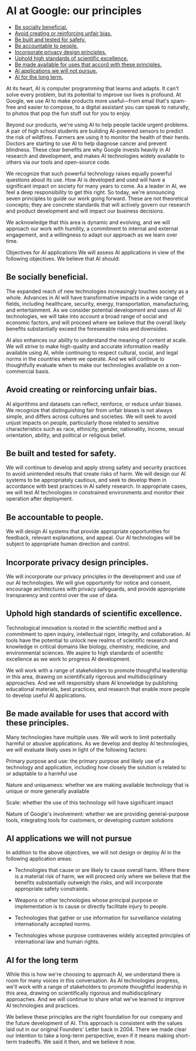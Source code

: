# AI at Google: our principles

- [Be socially beneficial.](https://github.com/tensorflow/agents/blob/master/PRINCIPLES.md#Be-socially-beneficial)
- [Avoid creating or reinforcing unfair bias.](https://github.com/tensorflow/agents/blob/master/PRINCIPLES.md#Avoid-creating-or-reinforcing-unfair-bias.)
- [Be built and tested for safety.](https://github.com/tensorflow/agents/blob/master/PRINCIPLES.md#Be-built-and-tested-for-safety.)
- [Be accountable to people.](https://github.com/tensorflow/agents/blob/master/PRINCIPLES.md#Be-accountable-to-people.)
- [Incorporate privacy design principles.](https://github.com/tensorflow/agents/blob/master/PRINCIPLES.md#Incorporate-privacy-design-principles.)
- [Uphold high standards of scientific excellence.](https://github.com/tensorflow/agents/blob/master/PRINCIPLES.md#Uphold-high-standards-of-scientific-excellence.)
- [Be made available for uses that accord with these principles.](https://github.com/tensorflow/agents/blob/master/PRINCIPLES.md#Be-made-available-for-uses-that-accord-with-these-principles.)
- [AI applications we will not pursue.](https://github.com/tensorflow/agents/blob/master/PRINCIPLES.md#AI-applications-we-will-not-pursue.)
- [AI for the long term.](https://github.com/tensorflow/agents/blob/master/PRINCIPLES.md#AI-for-the-long-term.)


At its heart, AI is computer programming that learns and adapts. It can't solve
every problem, but its potential to improve our lives is profound. At Google, we
use AI to make products more useful—from email that's spam-free and easier to
compose, to a digital assistant you can speak to naturally, to photos that pop
the fun stuff out for you to enjoy.

Beyond our products, we're using AI to help people tackle urgent problems. A
pair of high school students are building AI-powered sensors to predict the risk
of wildfires. Farmers are using it to monitor the health of their herds. Doctors
are starting to use AI to help diagnose cancer and prevent blindness. These
clear benefits are why Google invests heavily in AI research and development,
and makes AI technologies widely available to others via our tools and
open-source code.

We recognize that such powerful technology raises equally powerful questions
about its use. How AI is developed and used will have a significant impact on
society for many years to come. As a leader in AI, we feel a deep responsibility
to get this right. So today, we're announcing seven principles to guide our work
going forward. These are not theoretical concepts; they are concrete standards
that will actively govern our research and product development and will impact
our business decisions.

We acknowledge that this area is dynamic and evolving, and we will approach our
work with humility, a commitment to internal and external engagement, and a
willingness to adapt our approach as we learn over time.

Objectives for AI applications We will assess AI applications in view of the
following objectives. We believe that AI should:

## Be socially beneficial.

The expanded reach of new technologies increasingly touches society as a whole.
Advances in AI will have transformative impacts in a wide range of fields,
including healthcare, security, energy, transportation, manufacturing, and
entertainment. As we consider potential development and uses of AI technologies,
we will take into account a broad range of social and economic factors, and will
proceed where we believe that the overall likely benefits substantially exceed
the foreseeable risks and downsides.

AI also enhances our ability to understand the meaning of content at scale. We
will strive to make high-quality and accurate information readily available
using AI, while continuing to respect cultural, social, and legal norms in the
countries where we operate. And we will continue to thoughtfully evaluate when
to make our technologies available on a non-commercial basis.

## Avoid creating or reinforcing unfair bias.

AI algorithms and datasets can reflect, reinforce, or reduce unfair biases. We
recognize that distinguishing fair from unfair biases is not always simple, and
differs across cultures and societies. We will seek to avoid unjust impacts on
people, particularly those related to sensitive characteristics such as race,
ethnicity, gender, nationality, income, sexual orientation, ability, and
political or religious belief.

## Be built and tested for safety.

We will continue to develop and apply strong safety and security practices to
avoid unintended results that create risks of harm. We will design our AI
systems to be appropriately cautious, and seek to develop them in accordance
with best practices in AI safety research. In appropriate cases, we will test AI
technologies in constrained environments and monitor their operation after
deployment.

## Be accountable to people.

We will design AI systems that provide appropriate opportunities for feedback,
relevant explanations, and appeal. Our AI technologies will be subject to
appropriate human direction and control.

## Incorporate privacy design principles.

We will incorporate our privacy principles in the development and use of our AI
technologies. We will give opportunity for notice and consent, encourage
architectures with privacy safeguards, and provide appropriate transparency and
control over the use of data.

## Uphold high standards of scientific excellence.

Technological innovation is rooted in the scientific method and a commitment to
open inquiry, intellectual rigor, integrity, and collaboration. AI tools have
the potential to unlock new realms of scientific research and knowledge in
critical domains like biology, chemistry, medicine, and environmental sciences.
We aspire to high standards of scientific excellence as we work to progress AI
development.

We will work with a range of stakeholders to promote thoughtful leadership in
this area, drawing on scientifically rigorous and multidisciplinary approaches.
And we will responsibly share AI knowledge by publishing educational materials,
best practices, and research that enable more people to develop useful AI
applications.

## Be made available for uses that accord with these principles.

Many technologies have multiple uses. We will work to limit potentially harmful
or abusive applications. As we develop and deploy AI technologies, we will
evaluate likely uses in light of the following factors:

Primary purpose and use: the primary purpose and likely use of a technology and
application, including how closely the solution is related to or adaptable to a
harmful use

Nature and uniqueness: whether we are making available technology that is unique
or more generally available

Scale: whether the use of this technology will have significant impact

Nature of Google's involvement: whether we are providing general-purpose tools,
integrating tools for customers, or developing custom solutions

## AI applications we will not pursue

In addition to the above objectives, we will not design or deploy AI in the
following application areas:

* Technologies that cause or are likely to cause overall harm. Where there is a
material risk of harm, we will proceed only where we believe that the benefits
substantially outweigh the risks, and will incorporate appropriate safety
constraints.

* Weapons or other technologies whose principal purpose or implementation is to
cause or directly facilitate injury to people.

* Technologies that gather or use information for surveillance violating
internationally accepted norms.

* Technologies whose purpose contravenes widely accepted principles of
international law and human rights.


## AI for the long term

While this is how we're choosing to approach AI, we understand there is room for
many voices in this conversation. As AI technologies progress, we'll work with a
range of stakeholders to promote thoughtful leadership in this area, drawing on
scientifically rigorous and multidisciplinary approaches. And we will continue
to share what we've learned to improve AI technologies and practices.

We believe these principles are the right foundation for our company and the
future development of AI. This approach is consistent with the values laid out
in our original Founders' Letter back in 2004. There we made clear our intention
to take a long-term perspective, even if it means making short-term tradeoffs.
We said it then, and we believe it now.
